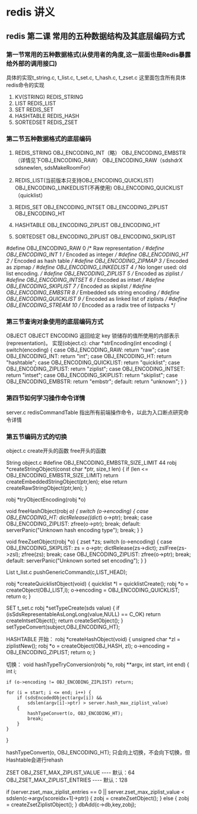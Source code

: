 # redis 讲义
## redis 第二课 常用的五种数据结构及其底层编码方式
### 第一节常用的五种数据格式(从使用者的角度,这一层面也是Redis暴露给外部的调用接口)
具体的实现t_string.c, t_list.c, t_set.c, t_hash.c, t_zset.c
这里面包含所有具体redis命令的实现
1. KV(STRING) REDIS_STRING
2. LIST REDIS_LIST
3. SET REDIS_SET
4. HASHTABLE REDIS_HASH
5. SORTEDSET REDIS_ZSET

### 第二节五种数据格式的底层编码
1. REDIS_STRING
    OBJ_ENCODING_INT（略）
    OBJ_ENCODING_EMBSTR（详情见下OBJ_ENCODING_RAW）
    OBJ_ENCODING_RAW（sdshdrX sdsnewlen, sdsMakeRoomFor）

2. REDIS_LIST(当前版本只支持OBJ_ENCODING_QUICKLIST)
    OBJ_ENCODING_LINKEDLIST(不再使用)
    OBJ_ENCODING_QUICKLIST（quicklist）

3. REDIS_SET
    OBJ_ENCODING_INTSET
    OBJ_ENCODING_ZIPLIST
    OBJ_ENCODING_HT

4. HASHTABLE
    OBJ_ENCODING_ZIPLIST
    OBJ_ENCODING_HT

5. SORTEDSET
    OBJ_ENCODING_ZIPLIST
    OBJ_ENCODING_SKIPLIST

#define OBJ_ENCODING_RAW 0     /* Raw representation */
#define OBJ_ENCODING_INT 1     /* Encoded as integer */
#define OBJ_ENCODING_HT 2      /* Encoded as hash table */
#define OBJ_ENCODING_ZIPMAP 3  /* Encoded as zipmap */
#define OBJ_ENCODING_LINKEDLIST 4 /* No longer used: old list encoding. */
#define OBJ_ENCODING_ZIPLIST 5 /* Encoded as ziplist */
#define OBJ_ENCODING_INTSET 6  /* Encoded as intset */
#define OBJ_ENCODING_SKIPLIST 7  /* Encoded as skiplist */
#define OBJ_ENCODING_EMBSTR 8  /* Embedded sds string encoding */
#define OBJ_ENCODING_QUICKLIST 9 /* Encoded as linked list of ziplists */
#define OBJ_ENCODING_STREAM 10 /* Encoded as a radix tree of listpacks */

### 第三节查询对象使用的底层编码方式
OBJECT
OBJECT ENCODING <key> 返回给定 key 锁储存的值所使用的内部表示(representation)。
实现(object.c):
char *strEncoding(int encoding) {
    switch(encoding) {
    case OBJ_ENCODING_RAW: return "raw";
    case OBJ_ENCODING_INT: return "int";
    case OBJ_ENCODING_HT: return "hashtable";
    case OBJ_ENCODING_QUICKLIST: return "quicklist";
    case OBJ_ENCODING_ZIPLIST: return "ziplist";
    case OBJ_ENCODING_INTSET: return "intset";
    case OBJ_ENCODING_SKIPLIST: return "skiplist";
    case OBJ_ENCODING_EMBSTR: return "embstr";
    default: return "unknown";
    }
}


### 第四节如何学习操作命令详情
server.c
redisCommandTable
指出所有前端操作命令，以此为入口断点研究命令详情

### 第五节编码方式的切换
object.c
create开头的函数
free开头的函数

String
object.c
#define OBJ_ENCODING_EMBSTR_SIZE_LIMIT 44
robj *createStringObject(const char *ptr, size_t len) {
    if (len <= OBJ_ENCODING_EMBSTR_SIZE_LIMIT)
        return createEmbeddedStringObject(ptr,len);
    else
        return createRawStringObject(ptr,len);
}

robj *tryObjectEncoding(robj *o)

void freeHashObject(robj *o) {
    switch (o->encoding) {
    case OBJ_ENCODING_HT:
        dictRelease((dict*) o->ptr);
        break;
    case OBJ_ENCODING_ZIPLIST:
        zfree(o->ptr);
        break;
    default:
        serverPanic("Unknown hash encoding type");
        break;
    }
}

void freeZsetObject(robj *o) {
    zset *zs;
    switch (o->encoding) {
    case OBJ_ENCODING_SKIPLIST:
        zs = o->ptr;
        dictRelease(zs->dict);
        zslFree(zs->zsl);
        zfree(zs);
        break;
    case OBJ_ENCODING_ZIPLIST:
        zfree(o->ptr);
        break;
    default:
        serverPanic("Unknown sorted set encoding");
    }
}


List
t_list.c
pushGenericCommand(c,LIST_HEAD);

robj *createQuicklistObject(void) {
    quicklist *l = quicklistCreate();
    robj *o = createObject(OBJ_LIST,l);
    o->encoding = OBJ_ENCODING_QUICKLIST;
    return o;
}

SET
t_set.c
robj *setTypeCreate(sds value) {
    if (isSdsRepresentableAsLongLong(value,NULL) == C_OK)
        return createIntsetObject();
    return createSetObject();
}
setTypeConvert(subject,OBJ_ENCODING_HT);

HASHTABLE
开始：
robj *createHashObject(void) {
    unsigned char *zl = ziplistNew();
    robj *o = createObject(OBJ_HASH, zl);
    o->encoding = OBJ_ENCODING_ZIPLIST;
    return o;
}

切换：
void hashTypeTryConversion(robj *o, robj **argv, int start, int end) {
    int i;

    if (o->encoding != OBJ_ENCODING_ZIPLIST) return;

    for (i = start; i <= end; i++) {
        if (sdsEncodedObject(argv[i]) &&
            sdslen(argv[i]->ptr) > server.hash_max_ziplist_value)
        {
            hashTypeConvert(o, OBJ_ENCODING_HT);
            break;
        }
    }
}

hashTypeConvert(o, OBJ_ENCODING_HT);
只会向上切换，不会向下切换，但Hashtable会进行rehash

ZSET
OBJ_ZSET_MAX_ZIPLIST_VALUE ---- 默认：64
OBJ_ZSET_MAX_ZIPLIST_ENTRIES ---- 默认：128

if (server.zset_max_ziplist_entries == 0 ||
    server.zset_max_ziplist_value < sdslen(c->argv[scoreidx+1]->ptr))
{
    zobj = createZsetObject();
} else {
    zobj = createZsetZiplistObject();
}
dbAdd(c->db,key,zobj);
